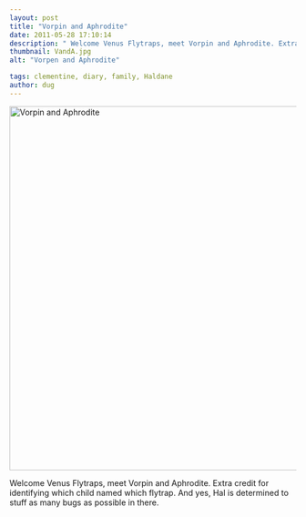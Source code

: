 ```yaml
---
layout: post
title: "Vorpin and Aphrodite"
date: 2011-05-28 17:10:14
description: " Welcome Venus Flytraps, meet Vorpin and Aphrodite. Extra credit for identifying which child named which flytrap. And yes, Hal is determined to stuff as many bugs as possible in there&#8230;."
thumbnail: VandA.jpg
alt: "Vorpen and Aphrodite"

tags: clementine, diary, family, Haldane
author: dug
---
```


<p><a href="http://donkeyontheedge.com/i/VandA.jpg"><img alt="Vorpin and Aphrodite" src="http://donkeyontheedge.com/assets_c/2011/06/VandA-thumb-580x435-627.jpg" width="640" foo="435"  style="" /></a></p>

<p>Welcome Venus Flytraps, meet Vorpin and Aphrodite. Extra credit for identifying which child named which flytrap. And yes, Hal is determined to stuff as many bugs as possible in there.</p>
